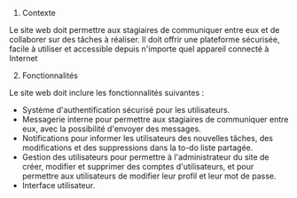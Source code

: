 1) Contexte

Le site web doit permettre aux stagiaires de communiquer entre eux et de collaborer sur des tâches à réaliser. Il doit offrir une plateforme sécurisée, facile à utiliser et accessible depuis n'importe quel appareil connecté à Internet


2) Fonctionnalités

Le site web doit inclure les fonctionnalités suivantes :

- Système d'authentification sécurisé pour les utilisateurs.
- Messagerie interne pour permettre aux stagiaires de communiquer entre eux, avec la possibilité d'envoyer des messages.
- Notifications pour informer les utilisateurs des nouvelles tâches, des modifications et des suppressions dans la to-do liste partagée.
- Gestion des utilisateurs pour permettre à l'administrateur du site de créer, modifier et supprimer des comptes d'utilisateurs, et pour permettre aux utilisateurs de modifier leur profil et leur mot de passe.
- Interface utilisateur.
